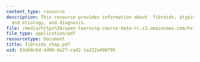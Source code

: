 ```yaml
---
content_type: resource
description: This resource provides information about  fibroids, atypicality, incidence
  and etiology, and diagnosis.
file: /media/https%3A/open-learning-course-data-rc.s3.amazonaws.com/hst-071-human-reproductive-biology-fall-2005/83ab0cbd4d00da27cad21a222a498795_fibroids_chap.pdf
file_type: application/pdf
resourcetype: Document
title: fibroids_chap.pdf
uid: 83ab0cbd-4d00-da27-cad2-1a222a498795
---
```


